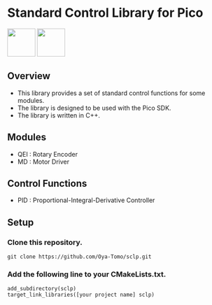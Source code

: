 # Standard Control Library for Pico

<img src="https://cdn.jsdelivr.net/gh/devicons/devicon@latest/icons/raspberrypi/raspberrypi-original.svg" width=64/>
<img src="https://cdn.jsdelivr.net/gh/devicons/devicon@latest/icons/cplusplus/cplusplus-original.svg" width=64/>

## Overview

- This library provides a set of standard control functions for some modules.
- The library is designed to be used with the Pico SDK.
- The library is written in C++.

## Modules

- QEI : Rotary Encoder
- MD : Motor Driver

## Control Functions

- PID : Proportional-Integral-Derivative Controller

## Setup

### Clone this repository.

```
git clone https://github.com/Oya-Tomo/sclp.git
```

### Add the following line to your CMakeLists.txt.

```
add_subdirectory(sclp)
target_link_libraries([your project name] sclp)
```
